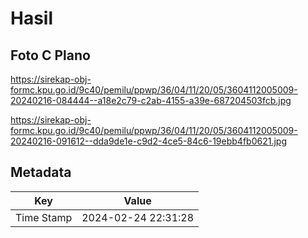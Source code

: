 # Hasil

## Foto C Plano

https://sirekap-obj-formc.kpu.go.id/9c40/pemilu/ppwp/36/04/11/20/05/3604112005009-20240216-084444--a18e2c79-c2ab-4155-a39e-687204503fcb.jpg

https://sirekap-obj-formc.kpu.go.id/9c40/pemilu/ppwp/36/04/11/20/05/3604112005009-20240216-091612--dda9de1e-c9d2-4ce5-84c6-19ebb4fb0621.jpg


## Metadata

| Key        | Value               |
| ---------- | ------------------- |
| Time Stamp | 2024-02-24 22:31:28 |



